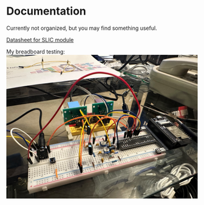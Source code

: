 # Documentation

Currently not organized, but you may find something useful.

[Datasheet for SLIC module](<datasheet for KS0835F SLIC module.pdf>)

My breadboard testing:
![My prototype on breadboard](<prototype on breadboard.jpg>)
